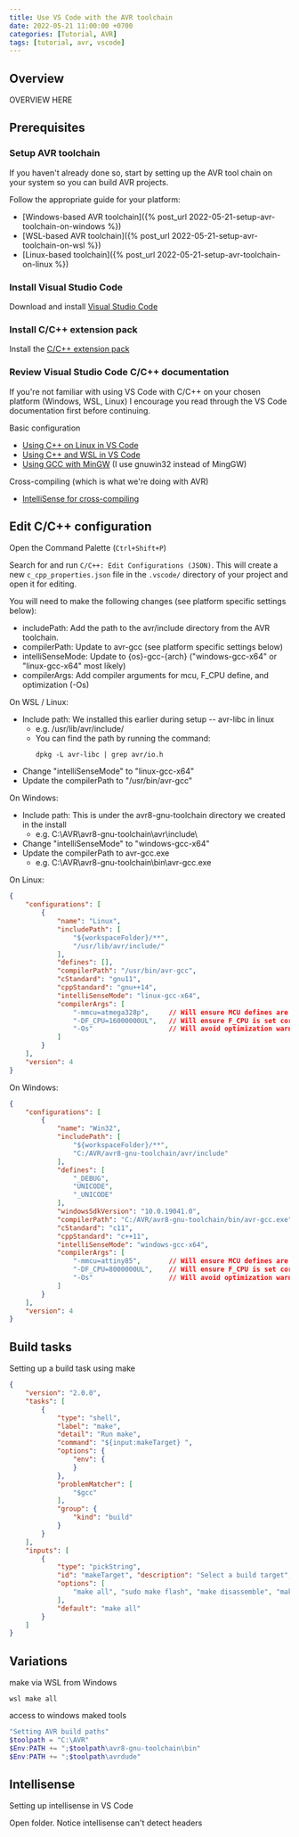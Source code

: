 ```yaml
---
title: Use VS Code with the AVR toolchain
date: 2022-05-21 11:00:00 +0700
categories: [Tutorial, AVR]
tags: [tutorial, avr, vscode]
---
```


## Overview

OVERVIEW HERE

## Prerequisites

### Setup AVR toolchain

If you haven't already done so, start by setting up the AVR tool chain on your system so you can build AVR projects.

Follow the appropriate guide for your platform:
- [Windows-based AVR toolchain]({% post_url 2022-05-21-setup-avr-toolchain-on-windows %})
- [WSL-based AVR toolchain]({% post_url 2022-05-21-setup-avr-toolchain-on-wsl %})
- [Linux-based toolchain]({% post_url 2022-05-21-setup-avr-toolchain-on-linux %})

### Install Visual Studio Code
Download and install [Visual Studio Code](https://code.visualstudio.com/download)

### Install C/C++ extension pack
Install the [C/C++ extension pack](https://marketplace.visualstudio.com/items?itemName=ms-vscode.cpptools-extension-pack)

### Review Visual Studio Code C/C++ documentation
If you're not familiar with using VS Code with C/C++ on your chosen platform (Windows, WSL, Linux) I encourage you read through the VS Code documentation first before continuing.

Basic configuration
- [Using C++ on Linux in VS Code](https://code.visualstudio.com/docs/cpp/config-linux)
- [Using C++ and WSL in VS Code](https://code.visualstudio.com/docs/cpp/config-wsl)
- [Using GCC with MinGW](https://code.visualstudio.com/docs/cpp/config-mingw) (I use gnuwin32 instead of MingGW)

Cross-compiling (which is what we're doing with AVR)
- [IntelliSense for cross-compiling](https://code.visualstudio.com/docs/cpp/configure-intellisense-crosscompilation)



## Edit C/C++ configuration

Open the Command Palette (`Ctrl+Shift+P`)

Search for and run `C/C++: Edit Configurations (JSON)`.
This will create a new `c_cpp_properties.json` file in the `.vscode/` directory of your project and open it for editing.

You will need to make the following changes (see platform specific settings below):
- includePath: Add the path to the avr/include directory from the AVR toolchain.
- compilerPath: Update to avr-gcc (see platform specific settings below)
- intelliSenseMode: Update to {os}-gcc-{arch} ("windows-gcc-x64" or "linux-gcc-x64" most likely)
- compilerArgs: Add compiler arguments for mcu, F_CPU define, and optimization (-Os)


On WSL / Linux:
- Include path: We installed this earlier during setup -- avr-libc in linux
    - e.g. /usr/lib/avr/include/
    - You can find the path by running the command:
        ```
        dpkg -L avr-libc | grep avr/io.h
        ```
- Change  "intelliSenseMode" to "linux-gcc-x64"
- Update the compilerPath to "/usr/bin/avr-gcc"

On Windows:
- Include path: This is under the avr8-gnu-toolchain directory we created in the install
    - e.g. C:\AVR\avr8-gnu-toolchain\avr\include\
- Change  "intelliSenseMode" to "windows-gcc-x64"
- Update the compilerPath to avr-gcc.exe 
    - e.g. C:\AVR\avr8-gnu-toolchain\bin\avr-gcc.exe


On Linux:
```json
{
    "configurations": [
        {
            "name": "Linux",
            "includePath": [
                "${workspaceFolder}/**",
                "/usr/lib/avr/include/"
            ],
            "defines": [],
            "compilerPath": "/usr/bin/avr-gcc",
            "cStandard": "gnu11",
            "cppStandard": "gnu++14",
            "intelliSenseMode": "linux-gcc-x64",
            "compilerArgs": [
                "-mmcu=atmega328p",     // Will ensure MCU defines are set correctly
                "-DF_CPU=16000000UL",   // Will ensure F_CPU is set correctly
                "-Os"                   // Will avoid optimization warnings re: _delay
            ]
        }
    ],
    "version": 4
}
```

On Windows:
```json
{
    "configurations": [
        {
            "name": "Win32",
            "includePath": [
                "${workspaceFolder}/**",
                "C:/AVR/avr8-gnu-toolchain/avr/include"
            ],
            "defines": [
                "_DEBUG",
                "UNICODE",
                "_UNICODE"                
            ],
            "windowsSdkVersion": "10.0.19041.0",
            "compilerPath": "C:/AVR/avr8-gnu-toolchain/bin/avr-gcc.exe",
            "cStandard": "c11",
            "cppStandard": "c++11",
            "intelliSenseMode": "windows-gcc-x64",
            "compilerArgs": [
                "-mmcu=attiny85",       // Will ensure MCU defines are set correctly
                "-DF_CPU=8000000UL",    // Will ensure F_CPU is set correctly
                "-Os"                   // Will avoid optimization warnings re: _delay
            ]
        }
    ],
    "version": 4
}
```


## Build tasks
Setting up a build task using make

```json
{
    "version": "2.0.0",
    "tasks": [
        {
            "type": "shell",
            "label": "make",
            "detail": "Run make",
            "command": "${input:makeTarget} ",
            "options": {
                "env": {
                }
            },
            "problemMatcher": [
                "$gcc"
            ],
            "group": {
                "kind": "build"
            }
        }
    ],
    "inputs": [
        { 
            "type": "pickString", 
            "id": "makeTarget", "description": "Select a build target", 
            "options": [
                "make all", "sudo make flash", "make disassemble", "make squeaky_clean", "make size", "make debug",
            ],
            "default": "make all"
        }
    ]
}
```

## Variations

make via WSL from Windows
```
wsl make all
```

access to windows maked tools
```powershell
"Setting AVR build paths"
$toolpath = "C:\AVR"
$Env:PATH += ";$toolpath\avr8-gnu-toolchain\bin"
$Env:PATH += ";$toolpath\avrdude"
```

## Intellisense
Setting up intellisense in VS Code

Open folder.
Notice intellisense can't detect headers


